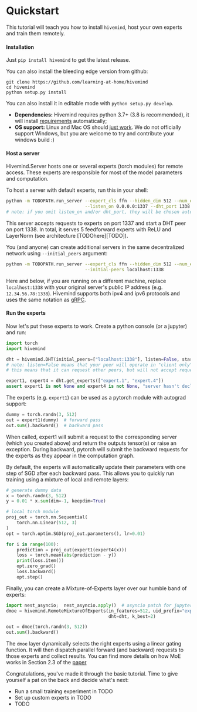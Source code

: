 # Quickstart

This tutorial will teach you how to install `hivemind`, host your own experts and train them remotely.


#### Installation

Just `pip install hivemind` to get the latest release. 

You can also install the bleeding edge version from github:
```
git clone https://github.com/learning-at-home/hivemind
cd hivemind
python setup.py install
```

You can also install it in editable mode with `python setup.py develop`.

* __Dependencies:__ Hivemind requires python 3.7+ (3.8 is recommended), it will install [requirements](https://github.com/learning-at-home/hivemind/blob/master/requirements.txt) automatically; 
* __OS support:__ Linux and Mac OS should [just work](https://github.com/learning-at-home/hivemind/issues).
We do not officially support Windows, but you are welcome to try and contribute your windows build :)


#### Host a server

Hivemind.Server hosts one or several experts (torch modules) for remote access. These experts are responsible for 
most of the model parameters and computation.

To host a server with default experts, run this in your shell:
```sh
python -m TODOPATH.run_server --expert_cls ffn --hidden_dim 512 --num_experts 5 --uid_space TODO \
                              --listen_on 0.0.0.0:1337 --dht_port 1338
# note: if you omit listen_on and/or dht_port, they will be chosen automatically and printed to stdout.
```

This server accepts requests to experts on port 1337 and start a DHT peer on port 1338.
In total, it serves 5 feedforward experts with ReLU and LayerNorm (see architecture [TODOhere][TODO]).

You (and anyone) can create additional servers in the same decentralized network using `--initial_peers` argument:
```sh
python -m TODOPATH.run_server --expert_cls ffn --hidden_dim 512 --num_experts 5 --uid_space TODO \
                              --initial-peers localhost:1338
```

Here and below, if you are running on a different machine, replace `localhost:1338` with your original server's
public IP address (e.g. `12.34.56.78:1338`). Hivemind supports both ipv4 and ipv6 protocols and uses the same notation
as [gRPC](https://grpc.io/docs/languages/python/basics/#starting-the-server).

#### Run the experts

Now let's put these experts to work. Create a python console (or a jupyter) and run: 
```python
import torch
import hivemind

dht = hivemind.DHT(initial_peers=["localhost:1338"], listen=False, start=True)
# note: listen=False means that your peer will operate in "client only" mode: 
# this means that it can request other peers, but will not accept requests in return 

expert1, expert4 = dht.get_experts(["expert.1", "expert.4"])
assert expert1 is not None and expert4 is not None, "server hasn't declared experts (yet?)"
```

The experts (e.g. `expert1`) can be used as a pytorch module with autograd support:
```python
dummy = torch.randn(3, 512)
out = expert1(dummy)  # forward pass
out.sum().backward()  # backward pass
```

When called, expert1 will submit a request to the corresponding server (which you created above) and return
 the outputs tensor(s) or raise an exception. During backward, pytorch will submit the backward requests
 for the experts as they appear in the computation graph.
 
By default, the experts will automatically update their parameters with one step of SGD after each backward pass.
This allows you to quickly run training using a mixture of local and remote layers:
```python
# generate dummy data
x = torch.randn(3, 512)
y = 0.01 * x.sum(dim=-1, keepdim=True)

# local torch module
proj_out = torch.nn.Sequential(
    torch.nn.Linear(512, 3)
)
opt = torch.optim.SGD(proj_out.parameters(), lr=0.01)

for i in range(100):
    prediction = proj_out(expert1(expert4(x)))
    loss = torch.mean(abs(prediction - y))
    print(loss.item())
    opt.zero_grad()
    loss.backward()
    opt.step()
```

Finally, you can create a Mixture-of-Experts layer over our humble band of experts:
```python
import nest_asyncio;  nest_asyncio.apply()  # asyncio patch for jupyter. for now, we recommend using MoE from console
dmoe = hivemind.RemoteMixtureOfExperts(in_features=512, uid_prefix="expert", grid_size=(5,),
                                       dht=dht, k_best=2)

out = dmoe(torch.randn(3, 512))
out.sum().backward()
```

The `dmoe` layer dynamically selects the right experts using a linear gating function. It will then dispatch parallel
forward (and backward) requests to those experts and collect results.
You can find more details on how MoE works in Section 2.3 of the [paper](https://arxiv.org/abs/2002.04013)

Congratulations, you've made it through the basic tutorial. Time to give yourself a pat on the back and decide what's next:
* Run a small training experiment in TODO
* Set up custom experts in TODO
* TODO
